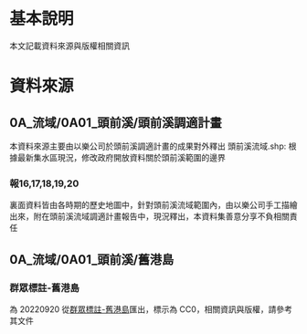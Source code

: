 # 基本說明
本文記載資料來源與版權相關資訊

# 資料來源
## 0A_流域/0A01_頭前溪/頭前溪調適計畫
本資料來源主要由以樂公司於頭前溪調適計畫的成果對外釋出
頭前溪流域.shp: 根據最新集水區現況，修改政府開放資料關於頭前溪範圍的邊界
### 報16,17,18,19,20
裏面資料皆由各時期的歷史地圖中，針對頭前溪流域範圍內，由以樂公司手工描繪出來，附在頭前溪流域調適計畫報告中，現況釋出，本資料集善意分享不負相關責任
## 0A_流域/0A01_頭前溪/舊港島
### 群眾標註-舊港島
為 20220920 從[群眾標註-舊港島](https://commutag.agawork.tw/dataset?id=6322c60410be156d74c8d2a8)匯出，標示為 CC0，相關資訊與版權，請參考其文件
